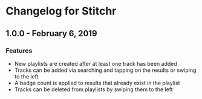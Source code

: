 # Changelog for Stitchr

## 1.0.0 - February 6, 2019

### Features
* New playlists are created after at least one track has been added
* Tracks can be added via searching and tapping on the results or swiping to the left
* A badge count is applied to results that already exist in the playlist
* Tracks can be deleted from playlists by swiping them to the left
